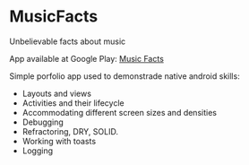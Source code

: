 # MusicFacts
Unbelievable facts about music

App available at Google Play: [Music Facts](https://play.google.com/store/apps/details?id=io.monteirodev.musicfacts)

Simple porfolio app used to demonstrade native android skills:
* Layouts and views
* Activities and their lifecycle
* Accommodating different screen sizes and densities
* Debugging
* Refractoring, DRY, SOLID.
* Working with toasts
* Logging
